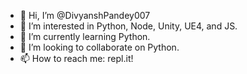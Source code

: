 - 👋 Hi, I’m @DivyanshPandey007
- 👀 I’m interested in Python, Node, Unity, UE4, and JS.
- 🌱 I’m currently learning Python.
- 💞️ I’m looking to collaborate on Python.
- 📫 How to reach me: repl.it!

<!---
DivyanshPandey007/DivyanshPandey007 is a ✨ special ✨ repository because its `README.md` (this file) appears on your GitHub profile.
You can click the Preview link to take a look at your changes.
--->
